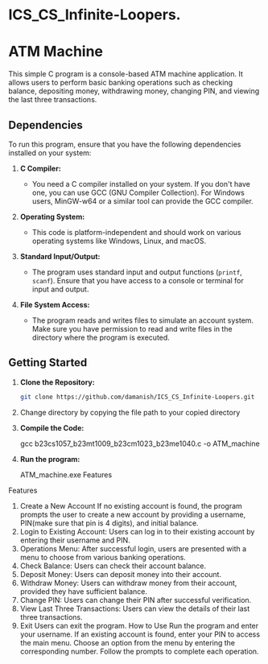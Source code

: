 # ICS_CS_Infinite-Loopers.
# ATM Machine

This simple C program is a console-based ATM machine application. It allows users to perform basic banking operations such as checking balance, depositing money, withdrawing money, changing PIN, and viewing the last three transactions.
## Dependencies

To run this program, ensure that you have the following dependencies installed on your system:

1. **C Compiler:**
   - You need a C compiler installed on your system. If you don't have one, you can use GCC (GNU Compiler Collection). For Windows users, MinGW-w64 or a similar tool can provide the GCC compiler.

2. **Operating System:**
   - This code is platform-independent and should work on various operating systems like Windows, Linux, and macOS.

3. **Standard Input/Output:**
   - The program uses standard input and output functions (`printf`, `scanf`). Ensure that you have access to a console or terminal for input and output.

4. **File System Access:**
   - The program reads and writes files to simulate an account system. Make sure you have permission to read and write files in the directory where the program is executed.

## Getting Started

1. **Clone the Repository:**
   ```bash
   git clone https://github.com/damanish/ICS_CS_Infinite-Loopers.git
2. Change directory by copying the file path to your copied directory
   
3. **Compile the Code:**
   
   gcc b23cs1057_b23mt1009_b23cm1023_b23me1040.c -o ATM_machine
4. **Run the program:**
   
   ATM_machine.exe Features


Features
1. Create a New Account
If no existing account is found, the program prompts the user to create a new account by providing a username, PIN(make sure that pin is 4 digits), and initial balance.
2. Login to Existing Account:
Users can log in to their existing account by entering their username and PIN.
3. Operations Menu:
After successful login, users are presented with a menu to choose from various banking operations.
4. Check Balance:
Users can check their account balance.
5. Deposit Money:
Users can deposit money into their account.
6. Withdraw Money:
Users can withdraw money from their account, provided they have sufficient balance.
7. Change PIN:
Users can change their PIN after successful verification.
8. View Last Three Transactions:
Users can view the details of their last three transactions.
9. Exit
Users can exit the program.
How to Use
Run the program and enter your username.
If an existing account is found, enter your PIN to access the main menu.
Choose an option from the menu by entering the corresponding number.
Follow the prompts to complete each operation.
